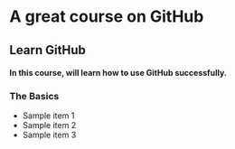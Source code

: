 # A great course on GitHub

## Learn GitHub
#### In this course, will learn how to use GitHub successfully.

### The Basics
- Sample item 1
- Sample item 2
- Sample item 3


